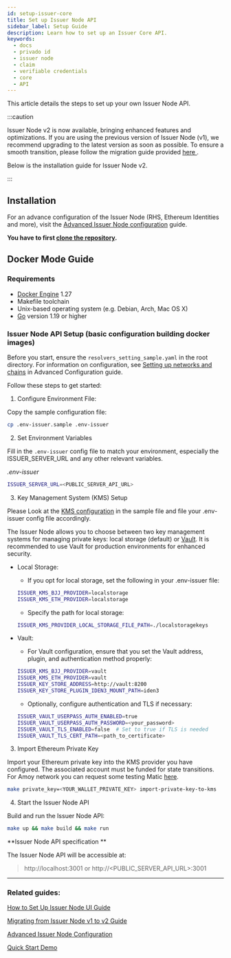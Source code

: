 ```yaml
---
id: setup-issuer-core
title: Set up Issuer Node API
sidebar_label: Setup Guide
description: Learn how to set up an Issuer Core API.
keywords:
  - docs
  - privado id
  - issuer node
  - claim
  - verifiable credentials
  - core
  - API
---
```


This article details the steps to set up your own Issuer Node API.

:::caution

Issuer Node v2 is now available, bringing enhanced features and optimizations. If you are using the previous version of Issuer Node (v1), we recommend upgrading to the latest version as soon as possible. To ensure a smooth transition, please follow the migration guide provided [<ins> here </ins>](migration-v1-v2.md/).

Below is the installation guide for Issuer Node v2.

:::

## Installation

For an advance configuration of the Issuer Node (RHS, Ethereum Identities and more), visit the [Advanced Issuer Node configuration](issuer-configuration.md#Advanced-Issuer-Node-configuration) guide.

**You have to first [clone the repository](https://github.com/0xPolygonID/issuer-node).**

## Docker Mode Guide

### Requirements

- [Docker Engine](https://docs.docker.com/engine/) 1.27
- Makefile toolchain
- Unix-based operating system (e.g. Debian, Arch, Mac OS X)
- [Go](https://go.dev/) version 1.19 or higher

### Issuer Node API Setup (basic configuration building docker images)

Before you start, ensure the `resolvers_setting_sample.yaml` in the root directory. For information on configuration, see [Setting up networks and chains](issuer-configuration.md#Advanced-Issuer-Node-configuration) in Advanced Configuration guide.

Follow these steps to get started:

1. Configure Environment File:

  Copy the sample configuration file:

```bash
cp .env-issuer.sample .env-issuer
```

2. Set Environment Variables

  Fill in the `.env-issuer` config file to match your environment, especially the ISSUER_SERVER_URL and any other relevant variables. 

  _.env-issuer_

  ```bash
  ISSUER_SERVER_URL=<PUBLIC_SERVER_API_URL>
  ```

3. Key Management System (KMS) Setup

  Please Look at the [KMS configuration](https://github.com/0xPolygonID/issuer-node/blob/main/.env-issuer.sample#L21) in the sample file and file your .env-issuer config file accordingly.

  The Issuer Node allows you to choose between two key management systems for managing private keys: local storage (default) or [Vault](https://www.vaultproject.io/). It is recommended to use Vault for production environments for enhanced security.

  - Local Storage:
    - If you opt for local storage, set the following in your .env-issuer file:

    ```bash
    ISSUER_KMS_BJJ_PROVIDER=localstorage
    ISSUER_KMS_ETH_PROVIDER=localstorage
    ```

    - Specify the path for local storage:

    ```bash
    ISSUER_KMS_PROVIDER_LOCAL_STORAGE_FILE_PATH=./localstoragekeys
    ```
  
  - Vault:
    - For Vault configuration, ensure that you set the Vault address, plugin, and authentication method properly:

    ```bash
    ISSUER_KMS_BJJ_PROVIDER=vault
    ISSUER_KMS_ETH_PROVIDER=vault
    ISSUER_KEY_STORE_ADDRESS=http://vault:8200
    ISSUER_KEY_STORE_PLUGIN_IDEN3_MOUNT_PATH=iden3
    ```

    - Optionally, configure authentication and TLS if necessary:

    ```bash
    ISSUER_VAULT_USERPASS_AUTH_ENABLED=true
    ISSUER_VAULT_USERPASS_AUTH_PASSWORD=<your_password>
    ISSUER_VAULT_TLS_ENABLED=false  # Set to true if TLS is needed
    ISSUER_VAULT_TLS_CERT_PATH=<path_to_certificate>
    ```



3. Import Ethereum Private Key

  Import your Ethereum private key into the KMS provider you have configured. The associated account must be funded for state transitions. For Amoy network you can request some testing Matic [here](https://www.alchemy.com/faucets/polygon-amoy).

  ```bash
  make private_key=<YOUR_WALLET_PRIVATE_KEY> import-private-key-to-kms
  ```

4. Start the Issuer Node API

  Build and run the Issuer Node API:
  ```bash
  make up && make build && make run
  ```

**Issuer Node API specification **

 The Issuer Node API will be accessible at:
 >http://localhost:3001 or http://<PUBLIC_SERVER_API_URL>:3001




---

### Related guides:

[How to Set Up Issuer Node UI Guide](setup-issuer-ui.md)

[Migrating from Issuer Node v1 to v2 Guide](migration-v1-v2.md)



[Advanced Issuer Node Configuration](issuer-configuration.md)

[Quick Start Demo](../quick-start-demo.md)
